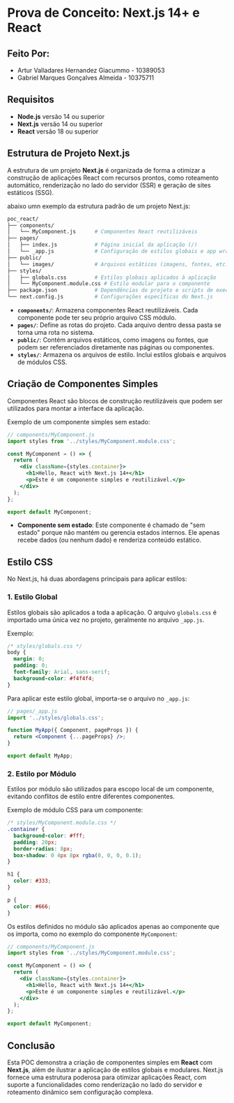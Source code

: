 
# Prova de Conceito: Next.js 14+ e React

## Feito Por:

- Artur Valladares Hernandez Giacummo - 10389053  
- Gabriel Marques Gonçalves Almeida - 10375711  

##

## Requisitos
- **Node.js** versão 14 ou superior
- **Next.js** versão 14 ou superior
- **React** versão 18 ou superior

## Estrutura de Projeto Next.js

A estrutura de um projeto **Next.js** é organizada de forma a otimizar a construção de aplicações React com recursos prontos, como roteamento automático, renderização no lado do servidor (SSR) e geração de sites estáticos (SSG).

abaixo umn exemplo da estrutura padrão de um projeto Next.js:

```bash
poc_react/
├── components/
│   └── MyComponent.js      # Componentes React reutilizáveis
├── pages/
│   ├── index.js            # Página inicial da aplicação (/) 
│   └── _app.js             # Configuração de estilos globais e app wrapper
├── public/
│   └── images/             # Arquivos estáticos (imagens, fontes, etc.)
├── styles/
│   ├── globals.css         # Estilos globais aplicados à aplicação
│   └── MyComponent.module.css # Estilo modular para o componente
├── package.json            # Dependências do projeto e scripts de execução
└── next.config.js          # Configurações específicas do Next.js
```

- **`components/`**: Armazena componentes React reutilizáveis. Cada componente pode ter seu próprio arquivo CSS módulo.
- **`pages/`**: Define as rotas do projeto. Cada arquivo dentro dessa pasta se torna uma rota no sistema.
- **`public/`**: Contém arquivos estáticos, como imagens ou fontes, que podem ser referenciados diretamente nas páginas ou componentes.
- **`styles/`**: Armazena os arquivos de estilo. Inclui estilos globais e arquivos de módulos CSS.

## Criação de Componentes Simples

Componentes React são blocos de construção reutilizáveis que podem ser utilizados para montar a interface da aplicação.

Exemplo de um componente simples sem estado:

```jsx
// components/MyComponent.js
import styles from '../styles/MyComponent.module.css';

const MyComponent = () => {
  return (
    <div className={styles.container}>
      <h1>Hello, React with Next.js 14+</h1>
      <p>Este é um componente simples e reutilizável.</p>
    </div>
  );
};

export default MyComponent;
```

- **Componente sem estado**: Este componente é chamado de "sem estado" porque não mantém ou gerencia estados internos. Ele apenas recebe dados (ou nenhum dado) e renderiza conteúdo estático.

## Estilo CSS

No Next.js, há duas abordagens principais para aplicar estilos:

### 1. Estilo Global

Estilos globais são aplicados a toda a aplicação. O arquivo `globals.css` é importado uma única vez no projeto, geralmente no arquivo `_app.js`.

Exemplo:

```css
/* styles/globals.css */
body {
  margin: 0;
  padding: 0;
  font-family: Arial, sans-serif;
  background-color: #f4f4f4;
}
```

Para aplicar este estilo global, importa-se o arquivo no `_app.js`:

```jsx
// pages/_app.js
import '../styles/globals.css';

function MyApp({ Component, pageProps }) {
  return <Component {...pageProps} />;
}

export default MyApp;
```

### 2. Estilo por Módulo

Estilos por módulo são utilizados para escopo local de um componente, evitando conflitos de estilo entre diferentes componentes.

Exemplo de módulo CSS para um componente:

```css
/* styles/MyComponent.module.css */
.container {
  background-color: #fff;
  padding: 20px;
  border-radius: 8px;
  box-shadow: 0 4px 8px rgba(0, 0, 0, 0.1);
}

h1 {
  color: #333;
}

p {
  color: #666;
}
```

Os estilos definidos no módulo são aplicados apenas ao componente que os importa, como no exemplo do componente `MyComponent`:

```jsx
// components/MyComponent.js
import styles from '../styles/MyComponent.module.css';

const MyComponent = () => {
  return (
    <div className={styles.container}>
      <h1>Hello, React with Next.js 14+</h1>
      <p>Este é um componente simples e reutilizável.</p>
    </div>
  );
};

export default MyComponent;
```

## Conclusão

Esta POC demonstra a criação de componentes simples em **React** com **Next.js**, além de ilustrar a aplicação de estilos globais e modulares. Next.js fornece uma estrutura poderosa para otimizar aplicações React, com suporte a funcionalidades como renderização no lado do servidor e roteamento dinâmico sem configuração complexa.
